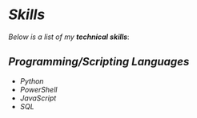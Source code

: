 # _Skills_

_Below is a list of my **technical skills**_:

## _Programming/Scripting Languages_
- _Python_
- _PowerShell_
- _JavaScript_
- _SQL_
